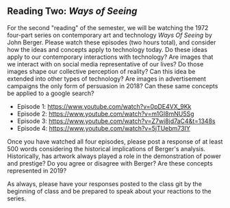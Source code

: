 Reading Two: _Ways of Seeing_
------------------------------

For the second "reading" of the semester, we will be watching the 1972 four-part series on contemporary art and technology _Ways Of Seeing_ by John Berger. Please watch these episodes (two hours total), and consider how the ideas and concepts apply to technology today. Do these ideas apply to our contemporary interactions with technology? Are images that we interact with on social media representative of our lives? Do those images shape our collective perception of reality? Can this idea be extended into other types of technology? Are images in advertisement campaigns the only form of persuasion in 2018? Can these same concepts be applied to a google search?

- Episode 1: https://www.youtube.com/watch?v=0pDE4VX_9Kk
- Episode 2: https://www.youtube.com/watch?v=m1GI8mNU5Sg
- Episode 3: https://www.youtube.com/watch?v=Z7wi8jd7aC4&t=1348s
- Episode 4: https://www.youtube.com/watch?v=5jTUebm73IY

Once you have watched all four episodes, please post a response of at least 500 words considering the historical implications of Berger's analysis. Historically, has artwork always played a role in the demonstration of power and prestige? Do you agree or disagree with Berger? Are these concepts represented in 2019?

As always, please have your responses posted to the class git by the beginning of class and be prepared to speak about your reactions to the series.


